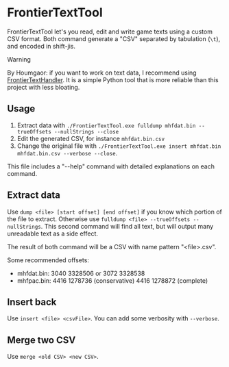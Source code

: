 # FrontierTextTool

FrontierTextTool let's you read, edit and write game texts using a custom CSV format.
Both command generate a "CSV" separated by tabulation (`\t`), and encoded in shift-jis.

> [!WARNING]
> By Houmgaor: if you want to work on text data, I recommend using [FrontierTextHandler](https://github.com/Houmgaor/FrontierTextHandler). It is a simple Python tool that is more reliable than this project with less bloating.

## Usage

1. Extract data with ``./FrontierTextTool.exe fulldump mhfdat.bin --trueOffsets --nullStrings --close``
2. Edit the generated CSV, for instance ``mhfdat.bin.csv``
3. Change the original file with ``./FrontierTextTool.exe insert mhfdat.bin mhfdat.bin.csv --verbose --close``.

This file includes a "--help" command with detailed explanations on each command.

## Extract data

Use ``dump <file> [start offset] [end offset]`` if you know which portion of the file to extract.
Otherwise use ``fulldump <file> --trueOffsets --nullStrings``.
This second command will find all text, but will output many unreadable text as a side effect.

The result of both command will be a CSV with name pattern "\<file\>.csv".

Some recommended offsets:

- mhfdat.bin: 3040 3328506 or 3072 3328538
- mhfpac.bin: 4416 1278736 (conservative) 4416 1278872 (complete)

## Insert back

Use ``insert <file> <csvFile>``.
You can add some verbosity with ``--verbose``.

## Merge two CSV

Use ``merge <old CSV> <new CSV>``.
